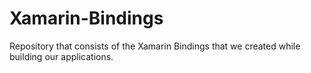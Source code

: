 # Xamarin-Bindings

Repository that consists of the Xamarin Bindings that we created while building our applications.